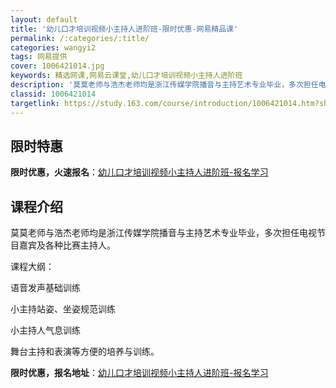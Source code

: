 ```yaml
---
layout: default
title: '幼儿口才培训视频小主持人进阶班-限时优惠-网易精品课'
permalink: /:categories/:title/
categories: wangyi2
tags: 网易提供
cover: 1006421014.jpg
keywords: 精选网课,网易云课堂,幼儿口才培训视频小主持人进阶班
description: '莫莫老师与浩杰老师均是浙江传媒学院播音与主持艺术专业毕业，多次担任电视节目嘉宾及各种比赛主持人。课程大纲：语音发声基础训'
classid: 1006421014
targetlink: https://study.163.com/course/introduction/1006421014.htm?share=1&shareId=1025206652&utm_campaign=share&utm_medium=iphoneShare&utm_source=&utm_u=1025206652
---
```


## 限时特惠

**限时优惠，火速报名**：[幼儿口才培训视频小主持人进阶班-报名学习](https://study.163.com/course/introduction/1006421014.htm?share=1&shareId=1025206652&utm_campaign=share&utm_medium=iphoneShare&utm_source=&utm_u=1025206652)

## 课程介绍

莫莫老师与浩杰老师均是浙江传媒学院播音与主持艺术专业毕业，多次担任电视节目嘉宾及各种比赛主持人。

课程大纲：

语音发声基础训练

小主持站姿、坐姿规范训练

小主持人气息训练

舞台主持和表演等方便的培养与训练。

**限时优惠，报名地址**：[幼儿口才培训视频小主持人进阶班-报名学习](https://study.163.com/course/introduction/1006421014.htm?share=1&shareId=1025206652&utm_campaign=share&utm_medium=iphoneShare&utm_source=&utm_u=1025206652)

